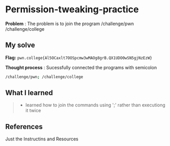 
# Permission-tweaking-practice

**Problem** : The problem is to join the program  /challenge/pwn /challenge/college
## My solve

**Flag:** `pwn.college{Al5OCaxlt7OOSpcmw3wMAOg8grB.QX1UDO0wSN5gjNzEzW}`

**Thought process** :  Sucessfully connected the programs with semicolon

    
```bash  
/challenge/pwn; /challenge/college

```
 </details>

## What I learned
> * learned how to join the commands using ';' rather than executiong it twice
## References 
Just the Instructins and Resources
